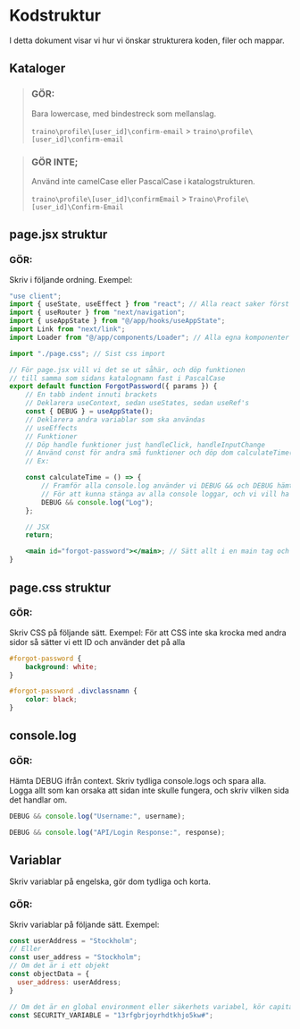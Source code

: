 # Kodstruktur

I detta dokument visar vi hur vi önskar strukturera koden, filer och mappar.

## Kataloger

> ### GÖR:
>
> Bara lowercase, med bindestreck som mellanslag.
>
> `traino\profile\[user_id]\confirm-email` > `traino\profile\[user_id]\confirm-email`

> ### GÖR INTE;
>
> Använd inte camelCase eller PascalCase i katalogstrukturen.
>
> `traino\profile\[user_id]\confirmEmail` > `Traino\Profile\[user_id]\Confirm-Email`

## page.jsx struktur

### GÖR:

Skriv i följande ordning. Exempel:

```jsx
"use client";
import { useState, useEffect } from "react"; // Alla react saker först
import { useRouter } from "next/navigation";
import { useAppState } from "@/app/hooks/useAppState";
import Link from "next/link";
import Loader from "@/app/components/Loader"; // Alla egna komponenter efter

import "./page.css"; // Sist css import

// För page.jsx vill vi det se ut såhär, och döp funktionen
// till samma som sidans katalognamn fast i PascalCase
export default function ForgotPassword({ params }) {
    // En tabb indent innuti brackets
    // Deklarera useContext, sedan useStates, sedan useRef's
    const { DEBUG } = useAppState();
    // Deklarera andra variablar som ska användas
    // useEffects
    // Funktioner
    // Döp handle funktioner just handleClick, handleInputChange
    // Använd const för andra små funktioner och döp dom calculateTime()
    // Ex:

    const calculateTime = () => {
        // Framför alla console.log använder vi DEBUG && och DEBUG hämtas ifrån context
        // För att kunna stänga av alla console loggar, och vi vill ha kvar dom i våra filer.
        DEBUG && console.log("Log");
    };

    // JSX
    return;

    <main id="forgot-password"></main>; // Sätt allt i en main tag och sätt ett ID samma som sidans namn
}
```

## page.css struktur

### GÖR:

Skriv CSS på följande sätt. Exempel:
För att CSS inte ska krocka med andra sidor så sätter vi ett ID och använder det på alla

```css
#forgot-password {
    background: white;
}

#forgot-password .divclassnamn {
    color: black;
}
```

## console.log

### GÖR:

Hämta DEBUG ifrån context. Skriv tydliga console.logs och spara alla.
Logga allt som kan orsaka att sidan inte skulle fungera, och skriv vilken
sida det handlar om.

```js
DEBUG && console.log("Username:", username);

DEBUG && console.log("API/Login Response:", response);
```

## Variablar

Skriv variablar på engelska, gör dom tydliga och korta.

### GÖR:

Skriv variablar på följande sätt. Exempel:

```js
const userAddress = "Stockholm";
// Eller
const user_address = "Stockholm";
// Om det är i ett objekt
const objectData = {
  user_address: userAddress;
}

// Om det är en global environment eller säkerhets variabel, kör capitalized
const SECURITY_VARIABLE = "13rfgbrjoyrhdtkhjo5kw#";
```

